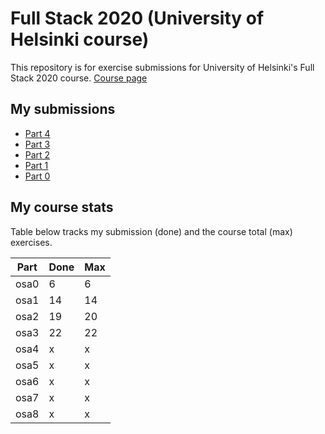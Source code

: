 # Full Stack 2020 (University of Helsinki course)
This repository is for exercise submissions for University of Helsinki's Full Stack 2020 course.
[Course page](https://fullstack-hy2020.github.io/)
## My submissions
* [Part 4](https://github.com/teepiik/Fullstack2020_osa4)
* [Part 3](https://github.com/teepiik/Fullstack2020_osa3)
* [Part 2](https://github.com/teepiik/Fullstack2020/tree/master/osa2)
* [Part 1](https://github.com/teepiik/Fullstack2020/tree/master/osa1)
* [Part 0](https://github.com/teepiik/Fullstack2020/tree/master/osa0)
## My course stats
Table below tracks my submission (done) and the course total (max) exercises.

|Part|Done|Max|
|----|----|---|
|osa0|6|6|
|osa1|14|14|
|osa2|19|20|
|osa3|22|22|
|osa4|x|x|
|osa5|x|x|
|osa6|x|x|
|osa7|x|x|
|osa8|x|x|
